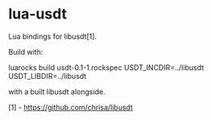 lua-usdt
========

Lua bindings for libusdt[1].

Build with:

  luarocks build usdt-0.1-1.rockspec USDT_INCDIR=../libusdt USDT_LIBDIR=../libusdt

with a built libusdt alongside.

[1] - https://github.com/chrisa/libusdt
